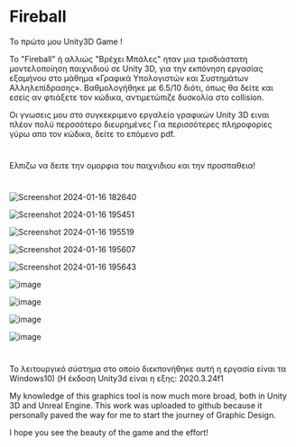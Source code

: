 # Fireball

Το πρώτο μου Unity3D Game !

Το "Fireball" ή αλλιώς "Βρέχει Μπάλες" ηταν μια τρισδιάστατη μοντελοποίηση παιχνιδιού σε Unity 3D, για την εκπόνηση εργασίας εξαμήνου στο μάθημα «Γραφικά Υπολογιστών και Συστημάτων Αλληλεπίδρασης».
Βαθμολογήθηκε με 6.5/10 διότι, όπως θα δείτε και εσείς αν φτιάξετε τον κώδικα, αντιμετώπιζε δυσκολία στο collision.

Οι γνωσεις μου στο συγκεκριμενο εργαλείο γραφικών Unity 3D ειναι πλέον πολύ περσσότερο διευρημένες
Για περισσότερες πληροφορίες γύρω απο τον κώδικα, δείτε το επόμενο pdf.


#
Ελπιζω να δειτε την ομορφια του παιχνιδιου και την προσπαθεια! 


#
#



![Screenshot 2024-01-16 182640](https://github.com/StavroulaKoutsikou/Fireball/assets/72344015/4a090a2b-1a17-4575-81f9-12836e8fa222)


![Screenshot 2024-01-16 195451](https://github.com/StavroulaKoutsikou/Fireball/assets/72344015/4f3c56a9-a6cc-4039-b596-d0fe0f112a67)


![Screenshot 2024-01-16 195519](https://github.com/StavroulaKoutsikou/Fireball/assets/72344015/d479907b-ed25-4f51-886b-5df1cf7124c4)


![Screenshot 2024-01-16 195607](https://github.com/StavroulaKoutsikou/Fireball/assets/72344015/5a35a222-96e4-4b12-8fc5-1090a1bada44)


![Screenshot 2024-01-16 195643](https://github.com/StavroulaKoutsikou/Fireball/assets/72344015/69434e77-9132-4a14-91a1-0aed2b556b25)


![image](https://github.com/StavroulaKoutsikou/Fireball/assets/72344015/ea5b9bf5-3246-4fb9-aee7-a409c5b68178)


![image](https://github.com/StavroulaKoutsikou/Fireball/assets/72344015/d07bdf92-2567-41f9-a247-83e8c1fcbb1e)


![image](https://github.com/StavroulaKoutsikou/Fireball/assets/72344015/aa180d37-2d88-4125-9d92-72386390821b)


![image](https://github.com/StavroulaKoutsikou/Fireball/assets/72344015/270c2f9a-9571-4a7a-a713-fca3d81fa04a)


#
#
#

Το λειτουργικό σύστημα στο οποίο διεκπονήθηκε αυτή η εργασία είναι τα Windows10)
(Η έκδοση Unity3d είναι η εξης: 2020.3.24f1

  My knowledge of this graphics tool is now much more broad, both in Unity 3D and Unreal Engine. 
  This work was uploaded to github because it personally paved the way for me to start the journey of Graphic Design.
  
  
  
  I hope you see the beauty of the game and the effort! 
